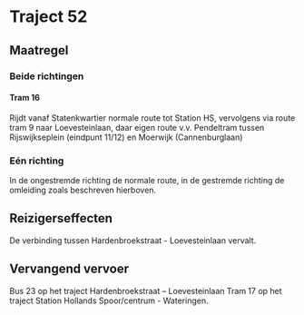 # Traject 52
## Maatregel
### Beide richtingen

#### Tram 16
Rijdt vanaf Statenkwartier normale route tot Station HS, vervolgens via route tram 9 naar Loevesteinlaan, daar eigen route v.v.
Pendeltram tussen Rijswijkseplein (eindpunt 11/12) en Moerwijk (Cannenburglaan)

### Eén richting
In de ongestremde richting de normale route, in de gestremde richting de omleiding zoals beschreven hierboven.

## Reizigerseffecten
De verbinding tussen Hardenbroekstraat - Loevesteinlaan vervalt.

## Vervangend vervoer
Bus 23 op het traject Hardenbroekstraat – Loevesteinlaan
Tram 17 op het traject Station Hollands Spoor/centrum - Wateringen.



